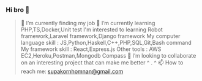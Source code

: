 ### Hi bro 👋

> 🔭 I’m currently finding my job
🌱 I’m currently learning PHP,TS,Docker,Unit test
 I'm interested to learning Robot framework,Laravel framework,Django framework
 My computer language skill : JS,Python,Haskell,C++,PHP,SQL,Git,Bash command
 My framework skill : React,Express.js
 Other tools : AWS EC2,Heroku,Postman,Mongodb Compass 
 👯 I’m looking to collaborate on an interesting project that can make me better ^ . ^
 📫 How to reach me: supakornhomnan@gmail.com



